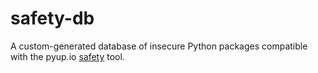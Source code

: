 # safety-db
A custom-generated database of insecure Python packages compatible with the pyup.io [safety](https://github.com/pyupio/safety) tool.
